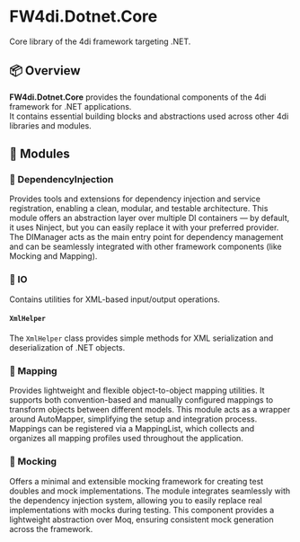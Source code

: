 # FW4di.Dotnet.Core

Core library of the 4di framework targeting .NET.

## 📦 Overview

**FW4di.Dotnet.Core** provides the foundational components of the 4di framework for .NET applications.  
It contains essential building blocks and abstractions used across other 4di libraries and modules.

## 🧩 Modules

### 🔧 DependencyInjection
Provides tools and extensions for dependency injection and service registration, enabling a clean, modular, and testable architecture.
This module offers an abstraction layer over multiple DI containers — by default, it uses Ninject, but you can easily replace it with your preferred provider.
The DIManager acts as the main entry point for dependency management and can be seamlessly integrated with other framework components (like Mocking and Mapping).

### 💾 IO
Contains utilities for XML-based input/output operations.

#### `XmlHelper`
The `XmlHelper` class provides simple methods for XML serialization and deserialization of .NET objects.

### 🔀 Mapping
Provides lightweight and flexible object-to-object mapping utilities.
It supports both convention-based and manually configured mappings to transform objects between different models.
This module acts as a wrapper around AutoMapper, simplifying the setup and integration process.
Mappings can be registered via a MappingList, which collects and organizes all mapping profiles used throughout the application.

### 🧪 Mocking

Offers a minimal and extensible mocking framework for creating test doubles and mock implementations.
The module integrates seamlessly with the dependency injection system, allowing you to easily replace real implementations with mocks during testing.
This component provides a lightweight abstraction over Moq, ensuring consistent mock generation across the framework.
